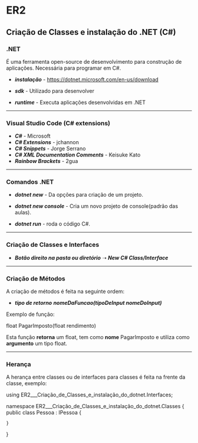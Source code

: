 # ER2 

##  Criação de Classes e instalação do .NET (C#)

### .NET
 
É uma ferramenta open-source de desenvolvimento para construção de aplicações. Necessária para programar em C#.

- _**instalação**_ - https://dotnet.microsoft.com/en-us/download

- _**sdk**_ - Utilizado para desenvolver

- _**runtime**_ - Executa aplicações desenvolvidas em .NET

----------------------------------------------------------------------

### Visual Studio Code (C# extensions)

- _**C#**_ - Microsoft
- _**C# Extensions**_ - jchannon
- _**C# Snippets**_ - Jorge Serrano
- _**C# XML Documentation Comments**_ - Keisuke Kato
- _**Rainbow Brackets**_ - 2gua

----------------------------------------------------------------------

### Comandos .NET
 
- _**dotnet new**_ - Da opções para criação de um projeto.

- _**dotnet new console**_ - Cria um novo projeto de console(padrão das aulas).

- _**dotnet run**_ - roda o código C#.

----------------------------------------------------------------------

### Criação de Classes e Interfaces 

- _**Botão direito na pasta ou diretório**_ ➝ _**New C# Class/Interface**_ 

----------------------------------------------------------------------

### Criação de Métodos

A criação de métodos é feita na seguinte ordem:  

- _**tipo de retorno**_  _**nomeDaFuncao(tipoDeInput nomeDoInput)**_  

Exemplo de função:

float PagarImposto(float rendimento)

Esta função **retorna** um float, tem como **nome** PagarImposto e utiliza como **argumento** um tipo float.  

----------------------------------------------------------------------

### Herança

A herança entre classes ou de interfaces para classes é feita na frente da classe, exemplo:

using ER2___Criação_de_Classes_e_instalação_do_dotnet.Interfaces;

namespace ER2___Criação_de_Classes_e_instalação_do_dotnet.Classes
{
    public class Pessoa : IPessoa 
    {
        
    }
}



































